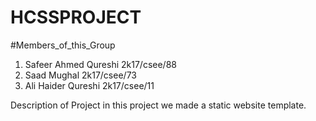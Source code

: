 # HCSSPROJECT
#Members_of_this_Group

1) Safeer Ahmed Qureshi 2k17/csee/88
2) Saad Mughal 2k17/csee/73
3) Ali Haider Qureshi 2k17/csee/11

Description of Project
  in this project we made a static website template.
